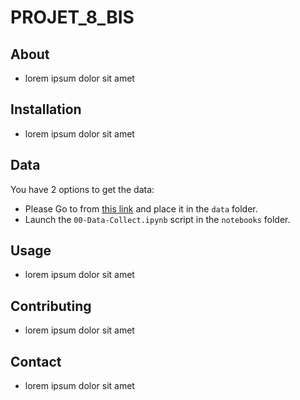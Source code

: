 # PROJET_8_BIS


## About
- lorem ipsum dolor sit amet

## Installation
- lorem ipsum dolor sit amet

## Data
You have 2 options to get the data:
- Please Go to from [this link](https://www.kaggle.com/datasets/moltean/fruits) and place it in the `data` folder.
- Launch the `00-Data-Collect.ipynb` script in the `notebooks` folder.

## Usage
- lorem ipsum dolor sit amet

## Contributing
- lorem ipsum dolor sit amet

## Contact
- lorem ipsum dolor sit amet
